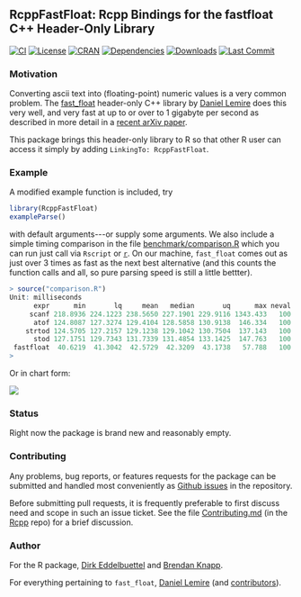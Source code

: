 
## RcppFastFloat: Rcpp Bindings for the fastfloat C++ Header-Only Library

[![CI](https://github.com/eddelbuettel/rcppfastfloat/workflows/ci/badge.svg)](https://github.com/eddelbuettel/rcppfastfloat/actions?query=workflow%3Aci)
[![License](https://eddelbuettel.github.io/badges/GPL2+.svg)](https://www.gnu.org/licenses/gpl-2.0.html)
[![CRAN](https://www.r-pkg.org/badges/version/RcppFastFloat)](https://cran.r-project.org/package=RcppFastFloat)
[![Dependencies](https://tinyverse.netlify.app/badge/RcppFastFloat)](https://cran.r-project.org/package=RcppFastFloat)
[![Downloads](https://cranlogs.r-pkg.org/badges/RcppFastFloat?color=brightgreen)](https://www.r-pkg.org/pkg/RcppFastFloat)
[![Last Commit](https://img.shields.io/github/last-commit/eddelbuettel/rcppfastfloat)](https://github.com/eddelbuettel/rcppfastfloat)

### Motivation

Converting ascii text into (floating-point) numeric values is a very common problem. The
[fast_float](https://github.com/fastfloat/fast_float) header-only C++ library by [Daniel
Lemire](https://lemire.me/en/) does this very well, and very fast at up to or over to 1 gigabyte per
second as described in more detail in a [recent arXiv paper](https://arxiv.org/abs/2101.11408).

This package brings this header-only library to R so that other R user can access it simply by
adding `LinkingTo: RcppFastFloat`.

### Example

A modified example function is included, try 

```r
library(RcppFastFloat)
exampleParse()
```

with default arguments---or supply some arguments.  We also include a simple timing comparison in
the file [benchmark/comparison.R](inst/benchmark/comparison.R) which you can run just call via
`Rscript` or [`r`](https://github.com/eddelbuettel/littler). On our machine, `fast_float` comes out
as just over 3 times as fast as the next best alternative (and this counts the function calls and
all, so pure parsing speed is still a little bettter).

```r
> source("comparison.R")
Unit: milliseconds
      expr      min       lq     mean   median       uq      max neval cld
     scanf 218.8936 224.1223 238.5650 227.1901 229.9116 1343.433   100   c
      atof 124.8087 127.3274 129.4104 128.5858 130.9138  146.334   100  b 
    strtod 124.5705 127.2157 129.1238 129.1042 130.7504  137.143   100  b 
      stod 127.1751 129.7343 131.7339 131.4854 133.1425  147.763   100  b 
 fastfloat  40.6219  41.3042  42.5729  42.3209  43.1738   57.788   100 a  
> 
```

Or in chart form:

![](https://eddelbuettel.github.io/rcppfastfloat/comparison.png)


### Status

Right now the package is brand new and reasonably empty. 

### Contributing

Any problems, bug reports, or features requests for the package can be submitted and handled most
conveniently as [Github issues](https://github.com/eddelbuettel/rcppfastfloat/issues) in the
repository.

Before submitting pull requests, it is frequently preferable to first discuss need and scope in such
an issue ticket.  See the file
[Contributing.md](https://github.com/RcppCore/Rcpp/blob/master/Contributing.md) (in the
[Rcpp](https://github.com/RcppCore/Rcpp) repo) for a brief discussion.

### Author

For the R package, [Dirk Eddelbuettel](https://github.com/eddelbuettel) and [Brendan
Knapp](https://github.com/knapply).


For everything pertaining to `fast_float`, [Daniel Lemire](https://lemire.me/en/) (and
[contributors](https://github.com/fastfloat/fast_float/graphs/contributors)).

